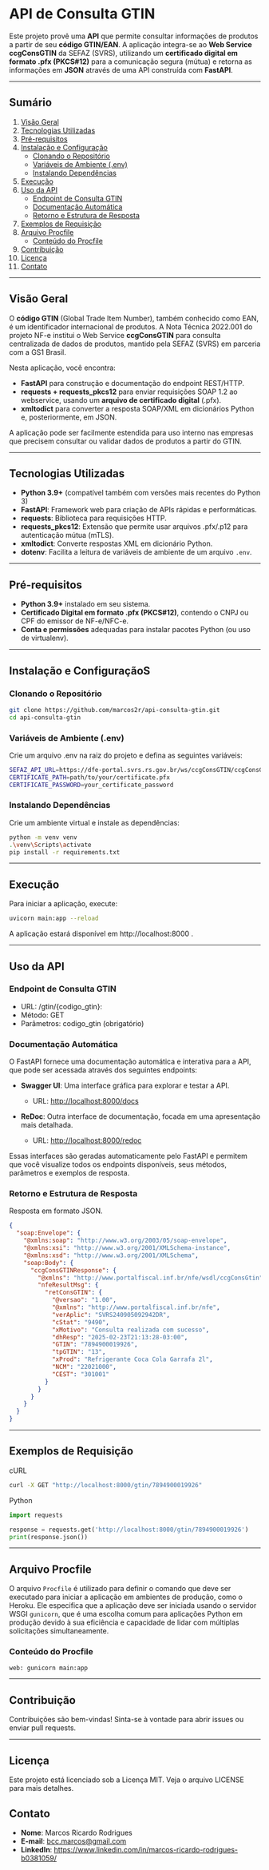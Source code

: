 # API de Consulta GTIN

Este projeto provê uma **API** que permite consultar informações de produtos a partir de seu **código GTIN/EAN**. A aplicação integra-se ao **Web Service ccgConsGTIN** da SEFAZ (SVRS), utilizando um **certificado digital em formato .pfx (PKCS#12)** para a comunicação segura (mútua) e retorna as informações em **JSON** através de uma API construída com **FastAPI**.

---

## Sumário

1. [Visão Geral](#visão-geral)  
2. [Tecnologias Utilizadas](#tecnologias-utilizadas)  
3. [Pré-requisitos](#pré-requisitos)  
4. [Instalação e Configuração](#instalação-e-configuração)  
   - [Clonando o Repositório](#clonando-o-repositório)  
   - [Variáveis de Ambiente (.env)](#variáveis-de-ambiente-env)  
   - [Instalando Dependências](#instalando-dependências)  
5. [Execução](#execução)  
6. [Uso da API](#uso-da-api)  
   - [Endpoint de Consulta GTIN](#endpoint-de-consulta-gtin)  
   - [Documentação Automática](#documentação-automática)
   - [Retorno e Estrutura de Resposta](#retorno-e-estrutura-de-resposta)  
7. [Exemplos de Requisição](#exemplos-de-requisição) 
8. [Arquivo Procfile](#arquivo-procfile) 
   - [Conteúdo do Procfile](#conteúdo-do-procfile)
9. [Contribuição](#contribuição)
10. [Licença](#licença)  
11. [Contato](#contato)  

---

## Visão Geral

O **código GTIN** (Global Trade Item Number), também conhecido como EAN, é um identificador internacional de produtos. A Nota Técnica 2022.001 do projeto NF-e institui o Web Service **ccgConsGTIN** para consulta centralizada de dados de produtos, mantido pela SEFAZ (SVRS) em parceria com a GS1 Brasil.

Nesta aplicação, você encontra:

- **FastAPI** para construção e documentação do endpoint REST/HTTP.  
- **requests + requests_pkcs12** para enviar requisições SOAP 1.2 ao webservice, usando um **arquivo de certificado digital** (.pfx).  
- **xmltodict** para converter a resposta SOAP/XML em dicionários Python e, posteriormente, em JSON.

A aplicação pode ser facilmente estendida para uso interno nas empresas que precisem consultar ou validar dados de produtos a partir do GTIN.

---

## Tecnologias Utilizadas

- **Python 3.9+** (compatível também com versões mais recentes do Python 3)  
- **FastAPI**: Framework web para criação de APIs rápidas e performáticas.  
- **requests**: Biblioteca para requisições HTTP.  
- **requests_pkcs12**: Extensão que permite usar arquivos .pfx/.p12 para autenticação mútua (mTLS).  
- **xmltodict**: Converte respostas XML em dicionário Python.  
- **dotenv**: Facilita a leitura de variáveis de ambiente de um arquivo `.env`.

---

## Pré-requisitos

- **Python 3.9+** instalado em seu sistema.  
- **Certificado Digital em formato .pfx (PKCS#12)**, contendo o CNPJ ou CPF do emissor de NF-e/NFC-e.  
- **Conta e permissões** adequadas para instalar pacotes Python (ou uso de virtualenv).

---

## Instalação e ConfiguraçãoS

### Clonando o Repositório

```bash
git clone https://github.com/marcos2r/api-consulta-gtin.git
cd api-consulta-gtin
```

### Variáveis de Ambiente (.env)

Crie um arquivo .env na raiz do projeto e defina as seguintes variáveis:

```bash
SEFAZ_API_URL=https://dfe-portal.svrs.rs.gov.br/ws/ccgConsGTIN/ccgConsGTIN.asmx
CERTIFICATE_PATH=path/to/your/certificate.pfx
CERTIFICATE_PASSWORD=your_certificate_password
```	

### Instalando Dependências

Crie um ambiente virtual e instale as dependências:

```bash
python -m venv venv
.\venv\Scripts\activate
pip install -r requirements.txt
```
---

## Execução

Para iniciar a aplicação, execute:

```bash
uvicorn main:app --reload
```
A aplicação estará disponível em http://localhost:8000 .

---

## Uso da API

### Endpoint de Consulta GTIN

- URL: /gtin/{codigo_gtin}:
- Método: GET
- Parâmetros: codigo_gtin (obrigatório)

### Documentação Automática

O FastAPI fornece uma documentação automática e interativa para a API, que pode ser acessada através dos seguintes endpoints:

- **Swagger UI**: Uma interface gráfica para explorar e testar a API.
  - URL: [http://localhost:8000/docs](http://localhost:8000/docs)

- **ReDoc**: Outra interface de documentação, focada em uma apresentação mais detalhada.
  - URL: [http://localhost:8000/redoc](http://localhost:8000/redoc)

Essas interfaces são geradas automaticamente pelo FastAPI e permitem que você visualize todos os endpoints disponíveis, seus métodos, parâmetros e exemplos de resposta.

### Retorno e Estrutura de Resposta

Resposta em formato JSON.

```json
{
  "soap:Envelope": {
    "@xmlns:soap": "http://www.w3.org/2003/05/soap-envelope",
    "@xmlns:xsi": "http://www.w3.org/2001/XMLSchema-instance",
    "@xmlns:xsd": "http://www.w3.org/2001/XMLSchema",
    "soap:Body": {
      "ccgConsGTINResponse": {
        "@xmlns": "http://www.portalfiscal.inf.br/nfe/wsdl/ccgConsGtin",
        "nfeResultMsg": {
          "retConsGTIN": {
            "@versao": "1.00",
            "@xmlns": "http://www.portalfiscal.inf.br/nfe",
            "verAplic": "SVRS240905092942DR",
            "cStat": "9490",
            "xMotivo": "Consulta realizada com sucesso",
            "dhResp": "2025-02-23T21:13:28-03:00",
            "GTIN": "7894900019926",
            "tpGTIN": "13",
            "xProd": "Refrigerante Coca Cola Garrafa 2l",
            "NCM": "22021000",
            "CEST": "301001"
          }
        }
      }
    }
  }
}
```
---

## Exemplos de Requisição

cURL

```bash 
curl -X GET "http://localhost:8000/gtin/7894900019926"
```	
Python

```python
import requests

response = requests.get('http://localhost:8000/gtin/7894900019926')
print(response.json())
```
---

## Arquivo Procfile

O arquivo `Procfile` é utilizado para definir o comando que deve ser executado para iniciar a aplicação em ambientes de produção, como o Heroku. Ele especifica que a aplicação deve ser iniciada usando o servidor WSGI `gunicorn`, que é uma escolha comum para aplicações Python em produção devido à sua eficiência e capacidade de lidar com múltiplas solicitações simultaneamente.

### Conteúdo do Procfile

```plaintext
web: gunicorn main:app
``` 
---

## Contribuição

Contribuições são bem-vindas! Sinta-se à vontade para abrir issues ou enviar pull requests.

---

## Licença

Este projeto está licenciado sob a Licença MIT. Veja o arquivo LICENSE para mais detalhes.

## Contato

- **Nome**: Marcos Ricardo Rodrigues
- **E-mail**: bcc.marcos@gmail.com 
- **LinkedIn**: https://www.linkedin.com/in/marcos-ricardo-rodrigues-b0381059/